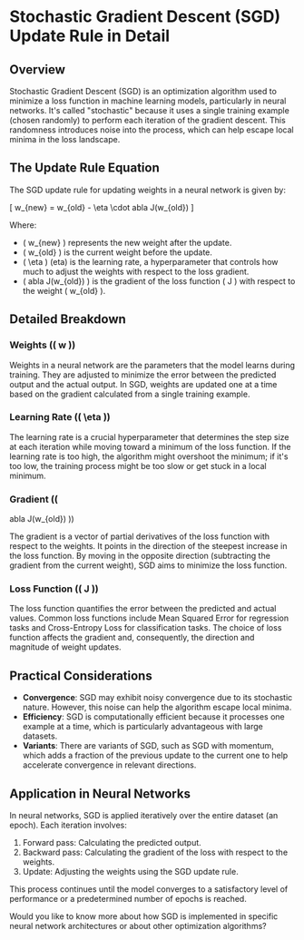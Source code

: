 # Stochastic Gradient Descent (SGD) Update Rule in Detail

## Overview

Stochastic Gradient Descent (SGD) is an optimization algorithm used to minimize a loss function in machine learning models, particularly in neural networks. It's called "stochastic" because it uses a single training example (chosen randomly) to perform each iteration of the gradient descent. This randomness introduces noise into the process, which can help escape local minima in the loss landscape.

## The Update Rule Equation

The SGD update rule for updating weights in a neural network is given by:

\[ w_{new} = w_{old} - \eta \cdot 
abla J(w_{old}) \]

Where:
- \( w_{new} \) represents the new weight after the update.
- \( w_{old} \) is the current weight before the update.
- \( \eta \) (eta) is the learning rate, a hyperparameter that controls how much to adjust the weights with respect to the loss gradient.
- \( 
abla J(w_{old}) \) is the gradient of the loss function \( J \) with respect to the weight \( w_{old} \).

## Detailed Breakdown

### Weights (\( w \))

Weights in a neural network are the parameters that the model learns during training. They are adjusted to minimize the error between the predicted output and the actual output. In SGD, weights are updated one at a time based on the gradient calculated from a single training example.

### Learning Rate (\( \eta \))

The learning rate is a crucial hyperparameter that determines the step size at each iteration while moving toward a minimum of the loss function. If the learning rate is too high, the algorithm might overshoot the minimum; if it's too low, the training process might be too slow or get stuck in a local minimum.

### Gradient (\( 
abla J(w_{old}) \))

The gradient is a vector of partial derivatives of the loss function with respect to the weights. It points in the direction of the steepest increase in the loss function. By moving in the opposite direction (subtracting the gradient from the current weight), SGD aims to minimize the loss function.

### Loss Function (\( J \))

The loss function quantifies the error between the predicted and actual values. Common loss functions include Mean Squared Error for regression tasks and Cross-Entropy Loss for classification tasks. The choice of loss function affects the gradient and, consequently, the direction and magnitude of weight updates.

## Practical Considerations

- **Convergence**: SGD may exhibit noisy convergence due to its stochastic nature. However, this noise can help the algorithm escape local minima.
- **Efficiency**: SGD is computationally efficient because it processes one example at a time, which is particularly advantageous with large datasets.
- **Variants**: There are variants of SGD, such as SGD with momentum, which adds a fraction of the previous update to the current one to help accelerate convergence in relevant directions.

## Application in Neural Networks

In neural networks, SGD is applied iteratively over the entire dataset (an epoch). Each iteration involves:
1. Forward pass: Calculating the predicted output.
2. Backward pass: Calculating the gradient of the loss with respect to the weights.
3. Update: Adjusting the weights using the SGD update rule.

This process continues until the model converges to a satisfactory level of performance or a predetermined number of epochs is reached.

Would you like to know more about how SGD is implemented in specific neural network architectures or about other optimization algorithms?

